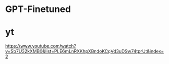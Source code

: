 # GPT-Finetuned
# yt
https://www.youtube.com/watch?v=Sb7U32kXMB0&list=PLE6mLnRXKhpXBndoKCqVd3uDSw74tprUt&index=2
